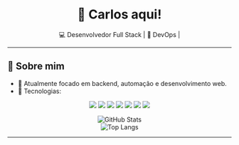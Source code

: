 <h1 align="center">👋 Carlos aqui!</h1>
<p align="center">
  💻 Desenvolvedor Full Stack | 🚀 DevOps |

</p>

---

## 🧠 Sobre mim

- 🔭 Atualmente focado em backend, automação e desenvolvimento web.
- 🧰 Tecnologias:

<p align="center">
  <img src="https://img.shields.io/badge/PHP-777BB4?style=for-the-badge&logo=php&logoColor=white" />
  <img src="https://img.shields.io/badge/Go-00ADD8?style=for-the-badge&logo=go&logoColor=white" />
  <img src="https://img.shields.io/badge/Java-007396?style=for-the-badge&logo=java&logoColor=white" />
  <img src="https://img.shields.io/badge/JavaScript-F7DF1E?style=for-the-badge&logo=javascript&logoColor=black" />
  <img src="https://img.shields.io/badge/Laravel-FF2D20?style=for-the-badge&logo=laravel&logoColor=white" />
  <img src="https://img.shields.io/badge/React-20232A?style=for-the-badge&logo=react&logoColor=61DAFB" />
  <img src="https://img.shields.io/badge/Spring-6DB33F?style=for-the-badge&logo=spring&logoColor=white" />
</p>


<p align="center">
  <img src="https://github-readme-stats.vercel.app/api?username=caducrs&show_icons=true&theme=tokyonight" alt="GitHub Stats" />
  <br/>
  <img src="https://github-readme-stats.vercel.app/api/top-langs/?username=caducrs&layout=compact&theme=tokyonight" alt="Top Langs" />
</p>

---

  
